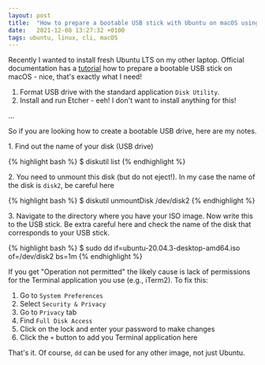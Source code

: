 ```yaml
---
layout: post
title:  "How to prepare a bootable USB stick with Ubuntu on macOS using CLI"
date:   2021-12-08 13:27:32 +0100
tags: ubuntu, linux, cli, macOS
---
```


Recently I wanted to install fresh Ubuntu LTS on my other laptop. Official documentation has a [tutorial][ubuntu-official-tutorial] how to prepare a bootable USB stick on macOS - nice, that's exactly what I need!

1. Format USB drive with the standard application `Disk Utility`.
2. Install and run Etcher - eeh! I don't want to install anything for this!

...

So if you are looking how to create a bootable USB drive, here are my notes.

1\. Find out the name of your disk (USB drive)

{% highlight bash %}
$ diskutil list
{% endhighlight %}

2\. You need to unmount this disk (but do not eject!). In my case the name of the disk is `disk2`, be careful here

{% highlight bash %}
$ diskutil unmountDisk /dev/disk2
{% endhighlight %}

3\. Navigate to the directory where you have your ISO image. Now write this to the USB stick. Be extra careful here and check the name of the disk that corresponds to your USB stick.

{% highlight bash %}
$ sudo dd if=ubuntu-20.04.3-desktop-amd64.iso of=/dev/disk2 bs=1m
{% endhighlight %}

If you get "Operation not permitted" the likely cause is lack of permissions for the Terminal application you use (e.g., iTerm2). To fix this:

1. Go to `System Preferences`
2. Select `Security & Privacy`
3. Go to `Privacy` tab
4. Find `Full Disk Access`
5. Click on the lock and enter your password to make changes
6. Click the `+` button to add you Terminal application here

That's it. Of course, `dd` can be used for any other image, not just Ubuntu.

[ubuntu-official-tutorial]: https://ubuntu.com/tutorials/create-a-usb-stick-on-macos
